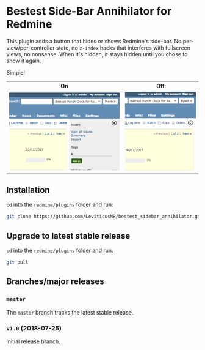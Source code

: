 # Bestest Side-Bar Annihilator for Redmine

This plugin adds a button that hides or shows Redmine's side-bar. No per-view/per-controller state, no `z-index` hacks
that interferes with fullscreen views, no nonsense. When it's hidden, it stays hidden until you chose to show it again.

Simple!

| On                              | Off                              |
| :-----------------------------: | :------------------------------: |
| ![Side-bar shown](README.1.png) | ![Side-bar hidden](README.2.png) |

## Installation

`cd` into the `redmine/plugins` folder and run:

```bash
git clone https://github.com/LeviticusMB/bestest_sidebar_annihilator.git
```

## Upgrade to latest stable release

`cd` into the `redmine/plugins` folder and run:

```bash
git pull
```

## Branches/major releases

### `master`

The `master` branch tracks the latest stable release.

### `v1.0` (2018-07-25)

Initial release branch.
